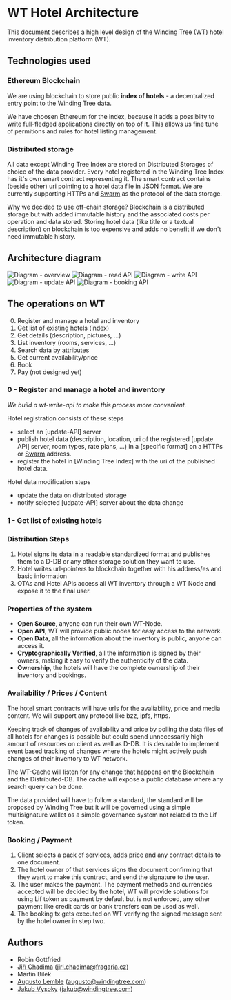 # WT Hotel Architecture

This document describes a high level design of the Winding Tree (WT) hotel inventory distribution platform (WT).


## Technologies used

### Ethereum Blockchain

We are using blockchain to store public **index of hotels** - a decentralized entry point to the Winding Tree data.

We have choosen Ethereum for the index, because it adds a possiblity to write full-fledged applications directly on top of it. This allows us fine tune of permitions and rules for hotel listing management.

### Distributed storage

All data except Winding Tree Index are stored on Distributed Storages of choice of the data provider. Every hotel registered in the Winding Tree Index has it's own smart contract representing it. The smart contract contains (beside other) uri pointing to a hotel data file in JSON format. We are currently supporting HTTPs and [Swarm](http://swarm-guide.readthedocs.io/en/latest/introduction.html) as the protocol of the data storage.

Why we decided to use off-chain storage? Blockchain is a distributed storage but with added immutable history and the associated costs per operation and data stored. Storing hotel data (like title or a textual description) on blockchain is too expensive and adds no benefit if we don't need immutable history.

## Architecture diagram

![Diagram - overview](media/wt-architecture-overview-v2.svg)
![Diagram - read API](media/wt-architecture-read-api-server-v22.svg)
![Diagram - write API](media/wt-architecture-write-api-server-v2.svg)
![Diagram - update API](media/wt-architecture-update-api-server-v2.svg)
![Diagram - booking API](media/wt-architecture-booking-api-v2.svg)

## The operations on WT

0) Register and manage a hotel and inventory
1) Get list of existing hotels (index)
2) Get details (description, pictures, ...)
3) List inventory (rooms, services, ...)
4) Search data by attributes
5) Get current availability/price
6) Book
7) Pay (not designed yet)


### 0 - Register and manage a hotel and inventory

*We build a wt-write-api to make this process more convenient.*

Hotel registration consists of these steps
- select an [update-API] server
- publish hotel data (description, location, uri of the registered [update API] server, room types, rate plans, ...) in a [specific format] on a HTTPs or [Swarm](http://swarm-guide.readthedocs.io/en/latest/introduction.html) address.
- register the hotel in [Winding Tree Index] with the uri of the published hotel data.

Hotel data modification steps
- update the data on distributed storage
- notify selected [udpate-API] server about the data change

### 1 - Get list of existing hotels





### Distribution Steps

1. Hotel signs its data in a readable standardized format and publishes them to a D-DB or any other storage solution they want to use.
2. Hotel writes url-pointers to blockchain together with his address/es and basic information
3. OTAs and Hotel APIs access all WT inventory through a WT Node and expose it to the final user.

### Properties of the system

- **Open Source**, anyone can run their own WT-Node.
- **Open API**, WT will provide public nodes for easy access to the network.
- **Open Data**, all the information about the inventory is public, anyone can access it.
- **Cryptographically Verified**, all the information is signed by their owners, making it easy to verify the authenticity of the data.
- **Ownership**, the hotels will have the complete ownership of their inventory and bookings.

### Availability / Prices / Content

The hotel smart contracts will have urls for the avaliability, price and media content. We will support any protocol like bzz, ipfs, https.

Keeping track of changes of availability and price by polling the data files of all hotels for changes is possible but could spend unnecessarily high amount of resources on client as well as D-DB. It is desirable to implement event based tracking of changes where the hotels might actively push changes of their inventory to WT network.

The WT-Cache will listen for any change that happens on the Blockchain and the Distributed-DB. The cache will expose a public database where any search query can be done.

The data provided will have to follow a standard, the standard will be proposed by Winding Tree but it will be governed using a simple multisignature wallet os a simple governance system not related to the Lif token.

### Booking / Payment

1) Client selects a pack of services, adds price and any contract details to one document.
2) The hotel owner of that services signs the document confirming that they want to make this contract, and send the signature to the user.
3) The user makes the payment. The payment methods and currencies accepted will be decided by the hotel, WT will provide solutions for using Lif token as payment by default but is not enforced, any other payment like credit cards or bank transfers can be used as well.
4) The booking tx gets executed on WT verifying the signed message sent by the hotel owner in step two.

## Authors

- Robin Gottfried
- [Jiří Chadima](https://github.com/jirkachadima) (<jiri.chadima@fragaria.cz>)
- Martin Bílek
- [Augusto Lemble](https://github.com/AugustoL) (<augusto@windingtree.com>)
- [Jakub Vysoky](https://github.com/kvbik) (<jakub@windingtree.com>)
